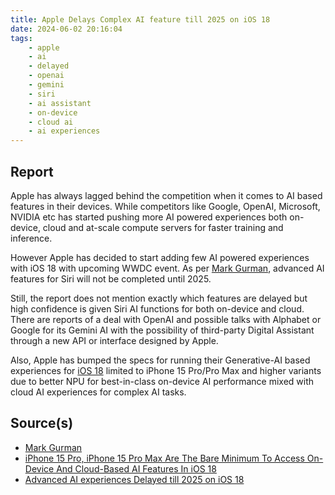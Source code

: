```yaml
---
title: Apple Delays Complex AI feature till 2025 on iOS 18
date: 2024-06-02 20:16:04
tags:
    - apple
    - ai
    - delayed
    - openai
    - gemini
    - siri
    - ai assistant
    - on-device
    - cloud ai
    - ai experiences
---
```


## Report

Apple has always lagged behind the competition when it comes to AI based features in their devices. While competitors like Google, OpenAI, Microsoft, NVIDIA etc has started pushing more AI powered experiences both on-device, cloud and at-scale compute servers for faster training and inference.<!-- more -->

However Apple has decided to start adding few AI powered experiences with iOS 18 with upcoming WWDC event. As per [Mark Gurman][def], advanced AI features for Siri will not be completed until 2025.

Still, the report does not mention exactly which features are delayed but high confidence is given Siri AI functions for both on-device and cloud. There are reports of a deal with OpenAI and possible talks with Alphabet or Google for its Gemini AI with the possibility of third-party Digital Assistant through a new API or interface designed by Apple.

Also, Apple has bumped the specs for running their Generative-AI based experiences for [iOS 18][def2] limited to iPhone 15 Pro/Pro Max and higher variants due to better NPU for best-in-class on-device AI performance mixed with cloud AI experiences for complex AI tasks.

## Source(s)

- [Mark Gurman][def]
- [iPhone 15 Pro, iPhone 15 Pro Max Are The Bare Minimum To Access On-Device And Cloud-Based AI Features In iOS 18][def2]
- [Advanced AI experiences Delayed till 2025 on iOS 18][def3]

[def]: https://www.bloomberg.com/news/articles/2024-05-30/apple-ios-18-siri-ai-update-will-let-users-control-features-in-apps-with-voice
[def2]: https://wccftech.com/iphone-15-pro-max-bare-minimum-to-run-on-device-ios-18-ai-features/
[def3]: https://wccftech.com/ios-18-advanced-siri-feature-in-2025/